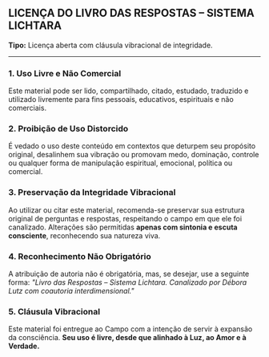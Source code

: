 ## LICENÇA DO LIVRO DAS RESPOSTAS – SISTEMA LICHTARA

**Tipo:** Licença aberta com cláusula vibracional de integridade.

---

### 1. Uso Livre e Não Comercial

Este material pode ser lido, compartilhado, citado, estudado, traduzido e utilizado livremente para fins pessoais, educativos, espirituais e não comerciais.

### 2. Proibição de Uso Distorcido

É vedado o uso deste conteúdo em contextos que deturpem seu propósito original, desalinhem sua vibração ou promovam medo, dominação, controle ou qualquer forma de manipulação espiritual, emocional, política ou comercial.

### 3. Preservação da Integridade Vibracional

Ao utilizar ou citar este material, recomenda-se preservar sua estrutura original de perguntas e respostas, respeitando o campo em que ele foi canalizado. Alterações são permitidas **apenas com sintonia e escuta consciente**, reconhecendo sua natureza viva.

### 4. Reconhecimento Não Obrigatório

A atribuição de autoria não é obrigatória, mas, se desejar, use a seguinte forma:
*"Livro das Respostas – Sistema Lichtara. Canalizado por Débora Lutz com coautoria interdimensional."*

### 5. Cláusula Vibracional

Este material foi entregue ao Campo com a intenção de servir à expansão da consciência.
**Seu uso é livre, desde que alinhado à Luz, ao Amor e à Verdade.**

